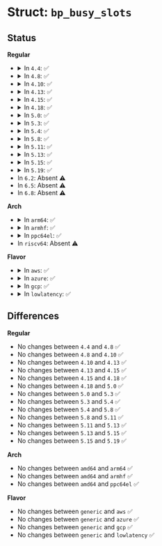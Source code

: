 # Struct: <code>bp_busy_slots</code>

## Status
<b>Regular</b>
<ul>
<li>
<details>
<summary>In <code>4.4</code>: ✅</summary>

```c
struct bp_busy_slots {
    unsigned int pinned;
    unsigned int flexible;
};
```
</details>
</li>
<li>
<details>
<summary>In <code>4.8</code>: ✅</summary>

```c
struct bp_busy_slots {
    unsigned int pinned;
    unsigned int flexible;
};
```
</details>
</li>
<li>
<details>
<summary>In <code>4.10</code>: ✅</summary>

```c
struct bp_busy_slots {
    unsigned int pinned;
    unsigned int flexible;
};
```
</details>
</li>
<li>
<details>
<summary>In <code>4.13</code>: ✅</summary>

```c
struct bp_busy_slots {
    unsigned int pinned;
    unsigned int flexible;
};
```
</details>
</li>
<li>
<details>
<summary>In <code>4.15</code>: ✅</summary>

```c
struct bp_busy_slots {
    unsigned int pinned;
    unsigned int flexible;
};
```
</details>
</li>
<li>
<details>
<summary>In <code>4.18</code>: ✅</summary>

```c
struct bp_busy_slots {
    unsigned int pinned;
    unsigned int flexible;
};
```
</details>
</li>
<li>
<details>
<summary>In <code>5.0</code>: ✅</summary>

```c
struct bp_busy_slots {
    unsigned int pinned;
    unsigned int flexible;
};
```
</details>
</li>
<li>
<details>
<summary>In <code>5.3</code>: ✅</summary>

```c
struct bp_busy_slots {
    unsigned int pinned;
    unsigned int flexible;
};
```
</details>
</li>
<li>
<details>
<summary>In <code>5.4</code>: ✅</summary>

```c
struct bp_busy_slots {
    unsigned int pinned;
    unsigned int flexible;
};
```
</details>
</li>
<li>
<details>
<summary>In <code>5.8</code>: ✅</summary>

```c
struct bp_busy_slots {
    unsigned int pinned;
    unsigned int flexible;
};
```
</details>
</li>
<li>
<details>
<summary>In <code>5.11</code>: ✅</summary>

```c
struct bp_busy_slots {
    unsigned int pinned;
    unsigned int flexible;
};
```
</details>
</li>
<li>
<details>
<summary>In <code>5.13</code>: ✅</summary>

```c
struct bp_busy_slots {
    unsigned int pinned;
    unsigned int flexible;
};
```
</details>
</li>
<li>
<details>
<summary>In <code>5.15</code>: ✅</summary>

```c
struct bp_busy_slots {
    unsigned int pinned;
    unsigned int flexible;
};
```
</details>
</li>
<li>
<details>
<summary>In <code>5.19</code>: ✅</summary>

```c
struct bp_busy_slots {
    unsigned int pinned;
    unsigned int flexible;
};
```
</details>
</li>
<li>
In <code>6.2</code>: Absent ⚠️
</li>
<li>
In <code>6.5</code>: Absent ⚠️
</li>
<li>
In <code>6.8</code>: Absent ⚠️
</li>
</ul>
<b>Arch</b>
<ul>
<li>
<details>
<summary>In <code>arm64</code>: ✅</summary>

```c
struct bp_busy_slots {
    unsigned int pinned;
    unsigned int flexible;
};
```
</details>
</li>
<li>
<details>
<summary>In <code>armhf</code>: ✅</summary>

```c
struct bp_busy_slots {
    unsigned int pinned;
    unsigned int flexible;
};
```
</details>
</li>
<li>
<details>
<summary>In <code>ppc64el</code>: ✅</summary>

```c
struct bp_busy_slots {
    unsigned int pinned;
    unsigned int flexible;
};
```
</details>
</li>
<li>
In <code>riscv64</code>: Absent ⚠️
</li>
</ul>
<b>Flavor</b>
<ul>
<li>
<details>
<summary>In <code>aws</code>: ✅</summary>

```c
struct bp_busy_slots {
    unsigned int pinned;
    unsigned int flexible;
};
```
</details>
</li>
<li>
<details>
<summary>In <code>azure</code>: ✅</summary>

```c
struct bp_busy_slots {
    unsigned int pinned;
    unsigned int flexible;
};
```
</details>
</li>
<li>
<details>
<summary>In <code>gcp</code>: ✅</summary>

```c
struct bp_busy_slots {
    unsigned int pinned;
    unsigned int flexible;
};
```
</details>
</li>
<li>
<details>
<summary>In <code>lowlatency</code>: ✅</summary>

```c
struct bp_busy_slots {
    unsigned int pinned;
    unsigned int flexible;
};
```
</details>
</li>
</ul>

## Differences
<b>Regular</b>
<ul>
<li>
No changes between <code>4.4</code> and <code>4.8</code> ✅
</li>
<li>
No changes between <code>4.8</code> and <code>4.10</code> ✅
</li>
<li>
No changes between <code>4.10</code> and <code>4.13</code> ✅
</li>
<li>
No changes between <code>4.13</code> and <code>4.15</code> ✅
</li>
<li>
No changes between <code>4.15</code> and <code>4.18</code> ✅
</li>
<li>
No changes between <code>4.18</code> and <code>5.0</code> ✅
</li>
<li>
No changes between <code>5.0</code> and <code>5.3</code> ✅
</li>
<li>
No changes between <code>5.3</code> and <code>5.4</code> ✅
</li>
<li>
No changes between <code>5.4</code> and <code>5.8</code> ✅
</li>
<li>
No changes between <code>5.8</code> and <code>5.11</code> ✅
</li>
<li>
No changes between <code>5.11</code> and <code>5.13</code> ✅
</li>
<li>
No changes between <code>5.13</code> and <code>5.15</code> ✅
</li>
<li>
No changes between <code>5.15</code> and <code>5.19</code> ✅
</li>
</ul>
<b>Arch</b>
<ul>
<li>
No changes between <code>amd64</code> and <code>arm64</code> ✅
</li>
<li>
No changes between <code>amd64</code> and <code>armhf</code> ✅
</li>
<li>
No changes between <code>amd64</code> and <code>ppc64el</code> ✅
</li>
</ul>
<b>Flavor</b>
<ul>
<li>
No changes between <code>generic</code> and <code>aws</code> ✅
</li>
<li>
No changes between <code>generic</code> and <code>azure</code> ✅
</li>
<li>
No changes between <code>generic</code> and <code>gcp</code> ✅
</li>
<li>
No changes between <code>generic</code> and <code>lowlatency</code> ✅
</li>
</ul>
